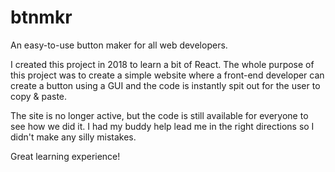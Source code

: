 # btnmkr
An easy-to-use button maker for all web developers.

I created this project in 2018 to learn a bit of React. The whole purpose of this project was to create a simple website where a front-end developer can create a button using a GUI and the code is instantly spit out for the user to copy & paste.

The site is no longer active, but the code is still available for everyone to see how we did it. I had my buddy help lead me in the right directions so I didn't make any silly mistakes.

Great learning experience!
